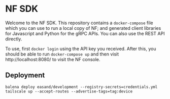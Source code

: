 NF SDK
=====

Welcome to the NF SDK.  This repository contains a `docker-compose`
file which you can use to run a local copy of NF; and generated client
libraries for Javascript and Python for the gRPC APIs.  You can also
use the REST API directly.

To use, first `docker login` using the API key you received.  After
this, you should be able to run `docker-compose up` and then visit
http://localhost:8080/ to visit the NF console.


## Deployment

```shell
balena deploy easand/development --registry-secrets=credentials.yml
tailscale up --accept-routes --advertise-tags=tag:device
```
